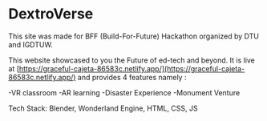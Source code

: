 # DextroVerse
This site was made for BFF (Build-For-Future) Hackathon organized by DTU and IGDTUW. 

This website showcased to you the Future of ed-tech and beyond. It is live at [https://graceful-cajeta-86583c.netlify.app/](https://graceful-cajeta-86583c.netlify.app/) and provides 4 features namely :

-VR classroom
-AR learning
-Disaster Experience
-Monument Venture

Tech Stack: Blender, Wonderland Engine, HTML, CSS, JS

